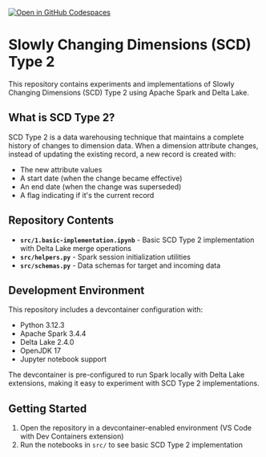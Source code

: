 [![Open in GitHub Codespaces](https://github.com/codespaces/badge.svg)](https://codespaces.new/tarassito/slowly-changing-dimensions-2?quickstart=1)

# Slowly Changing Dimensions (SCD) Type 2

This repository contains experiments and implementations of Slowly Changing Dimensions (SCD) Type 2 using Apache Spark and Delta Lake.

## What is SCD Type 2?

SCD Type 2 is a data warehousing technique that maintains a complete history of changes to dimension data. When a dimension attribute changes, instead of updating the existing record, a new record is created with:
- The new attribute values
- A start date (when the change became effective)
- An end date (when the change was superseded)
- A flag indicating if it's the current record

## Repository Contents

- **`src/1.basic-implementation.ipynb`** - Basic SCD Type 2 implementation with Delta Lake merge operations
- **`src/helpers.py`** - Spark session initialization utilities
- **`src/schemas.py`** - Data schemas for target and incoming data

## Development Environment

This repository includes a devcontainer configuration with:
- Python 3.12.3
- Apache Spark 3.4.4
- Delta Lake 2.4.0
- OpenJDK 17
- Jupyter notebook support

The devcontainer is pre-configured to run Spark locally with Delta Lake extensions, making it easy to experiment with SCD Type 2 implementations.

## Getting Started

1. Open the repository in a devcontainer-enabled environment (VS Code with Dev Containers extension)
2. Run the notebooks in `src/` to see basic SCD Type 2 implementation
